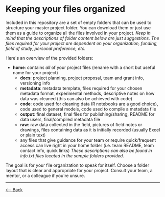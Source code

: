 # Keeping your files organized

Included in this repository are a set of empty folders that can be used to structure your master project folder. You can download them or just use them as a guide to organize all the files involved in your project. *Keep in mind that the descriptions of folder content below are just suggestions. The files required for your project are dependent on your organization, funding, field of study, personal preference, etc.*

Here's an overview of the provided folders:
   - **home**: contains *all* of your project files (rename with a short but useful name for your project)
      - **docs**: project planning, project proposal, team and grant info, versioning info
      - **metadata**: metadata template, files required for your chosen metadata format, experimental methods, descriptive notes on how data was cleaned (this can also be achieved with code)
      - **code**: code used for cleaning data (R notebooks are a good choice), code used to general models, code used to compile a metadata file
      - **output**: final dataset, final files for publishing/sharing, README for data users, final/compiled metadata file
      - **raw**: raw data collected in the field, pictures of field notes or drawings, files containing data as it is initially recorded (usually Excel or plain text)
      - any files that give guidance for your team or require quick/frequent access can live right in your home folder (i.e. team README, team contact info, quick links)
*These descriptions can also be found in info.txt files located in the sample folders provided.*   

The goal is for your file organization to speak for itself. Choose a folder layout that is clear and appropriate for your project. Consult your team, a mentor, or a colleague if you're unsure.

-----------

[<--  Back](index.md)
